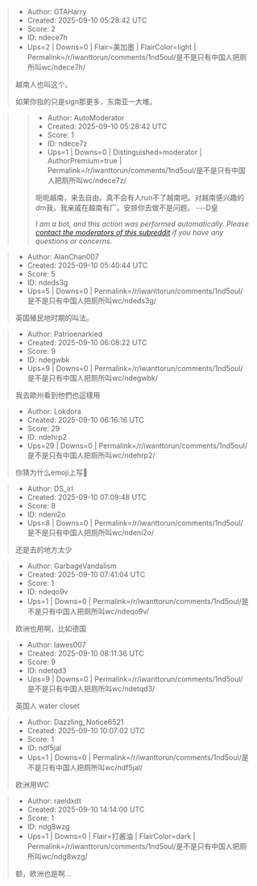 > - Author: GTAHarry
> - Created: 2025-09-10 05:28:42 UTC
> - Score: 2
> - ID: ndece7h
> - Ups=2 | Downs=0 | Flair=美加墨 | FlairColor=light | Permalink=/r/iwanttorun/comments/1nd5oul/是不是只有中国人把厕所叫wc/ndece7h/
>
> 越南人也叫这个。
> 
> 如果你指的只是sign那更多，东南亚一大堆。

>> - Author: AutoModerator
>> - Created: 2025-09-10 05:28:42 UTC
>> - Score: 1
>> - ID: ndece7z
>> - Ups=1 | Downs=0 | Distinguished=moderator | AuthorPremium=true | Permalink=/r/iwanttorun/comments/1nd5oul/是不是只有中国人把厕所叫wc/ndece7z/
>>
>> 呃呃越南，来去自由。真不会有人run不了越南吧。对越南感兴趣的dm我，我亲戚在越南有厂。安排你去做不是问题。 ---D皇
>> 
>> *I am a bot, and this action was performed automatically. Please [contact the moderators of this subreddit](/message/compose/?to=/r/iwanttorun) if you have any questions or concerns.*

> - Author: AlanChan007
> - Created: 2025-09-10 05:40:44 UTC
> - Score: 5
> - ID: ndeds3g
> - Ups=5 | Downs=0 | Permalink=/r/iwanttorun/comments/1nd5oul/是不是只有中国人把厕所叫wc/ndeds3g/
>
> 英国殖民地时期的叫法。

> - Author: Patrioenarkied
> - Created: 2025-09-10 06:08:22 UTC
> - Score: 9
> - ID: ndegwbk
> - Ups=9 | Downs=0 | Permalink=/r/iwanttorun/comments/1nd5oul/是不是只有中国人把厕所叫wc/ndegwbk/
>
> 我去歐州看到他們也這樣用

> - Author: Lokdora
> - Created: 2025-09-10 06:16:16 UTC
> - Score: 29
> - ID: ndehrp2
> - Ups=29 | Downs=0 | Permalink=/r/iwanttorun/comments/1nd5oul/是不是只有中国人把厕所叫wc/ndehrp2/
>
> 你猜为什么emoji上写🚾

> - Author: DS_irl
> - Created: 2025-09-10 07:09:48 UTC
> - Score: 8
> - ID: ndeni2o
> - Ups=8 | Downs=0 | Permalink=/r/iwanttorun/comments/1nd5oul/是不是只有中国人把厕所叫wc/ndeni2o/
>
> 还是去的地方太少

> - Author: GarbageVandalism
> - Created: 2025-09-10 07:41:04 UTC
> - Score: 1
> - ID: ndeqo9v
> - Ups=1 | Downs=0 | Permalink=/r/iwanttorun/comments/1nd5oul/是不是只有中国人把厕所叫wc/ndeqo9v/
>
> 欧洲也用啊，比如德国

> - Author: lawes007
> - Created: 2025-09-10 08:11:36 UTC
> - Score: 9
> - ID: ndetqd3
> - Ups=9 | Downs=0 | Permalink=/r/iwanttorun/comments/1nd5oul/是不是只有中国人把厕所叫wc/ndetqd3/
>
> 英国人 water closet

> - Author: Dazzling_Notice6521
> - Created: 2025-09-10 10:07:02 UTC
> - Score: 1
> - ID: ndf5jal
> - Ups=1 | Downs=0 | Permalink=/r/iwanttorun/comments/1nd5oul/是不是只有中国人把厕所叫wc/ndf5jal/
>
> 欧洲用WC

> - Author: raeldxdt
> - Created: 2025-09-10 14:14:00 UTC
> - Score: 1
> - ID: ndg8wzg
> - Ups=1 | Downs=0 | Flair=打酱油 | FlairColor=dark | Permalink=/r/iwanttorun/comments/1nd5oul/是不是只有中国人把厕所叫wc/ndg8wzg/
>
> 额，欧洲也是啊…

